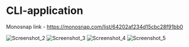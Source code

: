 # CLI-application

Monosnap link - https://monosnap.com/list/64202af234d15cbc28f91bb0

![Screenshot_2](https://user-images.githubusercontent.com/105717456/235593792-5d427148-65f8-4521-9135-a19bcfdb54bc.png)
![Screenshot_3](https://user-images.githubusercontent.com/105717456/235593793-d4bd9a9c-ec71-4ead-b24f-9b199c5765e7.png)
![Screenshot_4](https://user-images.githubusercontent.com/105717456/235593794-1686eaf9-56fc-4740-8b1c-e205488d7e09.png)
![Screenshot_5](https://user-images.githubusercontent.com/105717456/235593795-cdcf2d02-27d1-4903-a4b0-81a736d75d7f.png)
